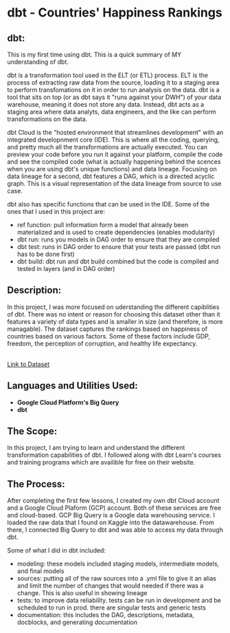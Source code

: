 <h1>dbt - Countries' Happiness Rankings</h1>

<h2>dbt:</h2>

This is my first time using dbt. This is a quick summary of MY understanding of dbt.

dbt is a transformation tool used in the ELT (or ETL) process. ELT is the process of extracting raw data from the source, loading it to a staging area to perform transfomations on it in order to run analysis on the data. dbt is a tool that sits on top (or as dbt says it "runs against your DWH") of your data warehouse, meaning it does not store any data. Instead, dbt acts as a staging area where data analyts, data engineers, and the like can perform transformations on the data. 

dbt Cloud is the "hosted environment that streamlines development" with an integrated developnment core (IDE). This is where all the coding, querying, and pretty much all the transformations are actually executed. You can preview your code before you run it against your platform, compile the code and see the compiled code (what is actually happening behind the scences when you are using dbt's unique functions) and data lineage. Focusing on data lineage for a second, dbt features a DAG, which is a directed acyclic graph. This is a visual representation of the data lineage from source to use case. 

dbt also has specific functions that can be used in the IDE. Some of the ones that I used in this project are:

- ref function: pull information form a model that already been materialized and is used to create dependencies (enables modularity)
- dbt run: runs you models in DAG order to ensure that they are compiled 
- dbt test: runs in DAG order to ensure that your tests are passed (dbt run has to be done first)
- dbt build: dbt run and dbt build combined but the code is compiled and tested in layers (and in DAG order) 

<h2>Description:</h2>

In this project, I was more focused on uderstanding the different capiblities of dbt. There was no intent or reason for choosing this dataset other than it features a variety of data types and is smaller in size (and therefore, is more managable). The dataset captures the rankings based on happiness of countries based on various factors. Some of these factors include GDP, freedom, the perception of corruption, and healthy life expectancy. 

<br /><a>
[Link to Dataset](https://www.kaggle.com/datasets/grouplens/movielens-20m-dataset)</a>

<h2>Languages and Utilities Used:</h2>

- <b>Google Cloud Platform's Big Query</b> 
- <b>dbt</b> 

<h2>The Scope:</h2>

<a> In this project, I am trying to learn and understand the different transformation capabilities of dbt. I followed along with dbt Learn's courses and training programs which are availible for free on their website. </a>

<h2>The Process:</h2>
<a> After completing the first few lessons, I created my own dbt Cloud account and a Google Cloud Plaform (GCP) account. Both of these services are free and cloud-based. GCP Big Query is a Google data warehousing service. I loaded the raw data that I found on Kaggle into the datawarehouse. From there, I connected Big Query to dbt and was able to access my data through dbt. 

Some of what I did in dbt included:
- modeling: these models included staging models, intermediate models, and final models
- sources: putting all of the raw sources into a .yml file to give it an alias and limit the number of changes that would needed if there was a change. This is also useful in showing lineage
-  tests: to improve data reliability. tests can be run in development and be scheduled to run in prod. there are singular tests and generic tests
- documentation: this includes the DAG, descriptions, metadata, docblocks, and generating documentation
</a>

<!--


<h2>Final Presentation:</h2>
<a>
  After performing our analysis, we presented the relevant insights and recommendations into a presentation.
</a>
<br />
<a> 
   
  [You can downlad the final presentation here](https://github.com/alayasiri/movies-buan/blob/4e1362a169d5acc9f1ccdd15b999c89ba7e8dfef/movie_presentation.pdf).
</a>
t
